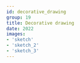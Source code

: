 ```yaml
---
id: decorative_drawing
group: 19
title: Decorative drawing
date: 2022
images:
- 'sketch'
- 'sketch_2'
- 'sketch_3'
---
```

